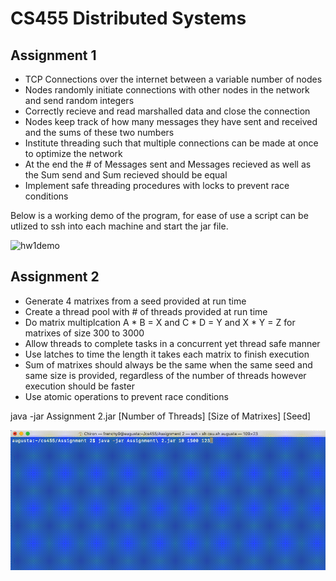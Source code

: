 # CS455 Distributed Systems


## Assignment 1

- TCP Connections over the internet between a variable number of nodes
- Nodes randomly initiate connections with other nodes in the network and send random integers
- Correctly recieve and read marshalled data and close the connection
- Nodes keep track of how many messages they have sent and received and the sums of these two numbers
- Institute threading such that multiple connections can be made at once to optimize the network
- At the end the # of Messages sent and Messages recieved as well as the Sum send and Sum recieved should be equal
- Implement safe threading procedures with locks to prevent race conditions

Below is a working demo of the program, for ease of use a script can be utlized to ssh into each machine and start the jar file.

![hw1demo](demo/hw1.gif)

## Assignment 2

- Generate 4 matrixes from a seed provided at run time
- Create a thread pool with # of threads provided at run time
- Do matrix multiplcation A * B = X and C * D = Y and X * Y = Z for matrixes of size 300 to 3000
- Allow threads to complete tasks in a concurrent yet thread safe manner
- Use latches to time the length it takes each matrix to finish execution
- Sum of matrixes should always be the same when the same seed and same size is provided, regardless of the number of threads however execution should be faster
- Use atomic operations to prevent race conditions

java -jar Assignment 2.jar [Number of Threads] [Size of Matrixes] [Seed]

![hw2demo](demo/hw2.gif)
